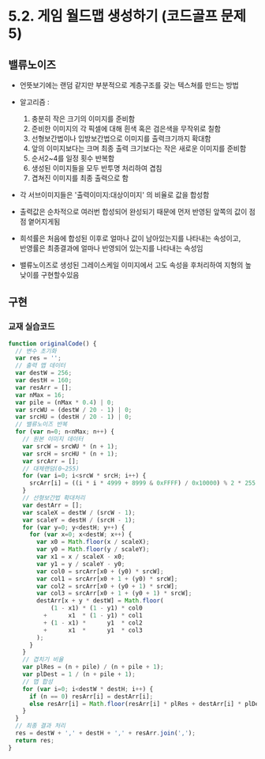 # 5.2. 게임 월드맵 생성하기 (코드골프 문제 5)

## 밸류노이즈

- 언뜻보기에는 랜덤 같지만 부분적으로 계층구조를 갖는 텍스쳐를 만드는 방법

- 알고리즘 :  
  1) 충분히 작은 크기의 이미지를 준비함  
  2) 준비한 이미지의 각 픽셀에 대해 흰색 혹은 검은색을 무작위로 칠함  
  3) 선형보간법이나 입방보간법으로 이미지를 출력크기까지 확대함  
  4) 앞의 이미지보다는 크며 최종 출력 크기보다는 작은 새로운 이미지를 준비함  
  5) 순서2~4를 일정 횟수 반복함  
  6) 생성된 이미지들을 모두 반투명 처리하여 겹침  
  7) 겹쳐진 이미지를 최종 출력으로 함  

- 각 서브이미지들은 '출력이미지:대상이미지' 의 비율로 값을 합성함

- 출력값은 순차적으로 여러번 합성되어 완성되기 때문에 먼저 반영된 앞쪽의 값이 점점 옅어지게됨

- 희석률은 처음에 합성된 이후로 얼마나 값이 남아있는지를 나타내는 속성이고,  
  반영률은 최종결과에 얼마나 반영되어 있는지를 나타내는 속성임  

- 밸류노이즈로 생성된 그레이스케일 이미지에서 고도 속성을 후처리하여 지형의 높낮이를 구현할수있음



## 구현

### 교재 실습코드

```javascript
function originalCode() {
  // 변수 초기화
  var res = '';
  // 출력 맵 데이터
  var destW = 256;
  var destH = 160;
  var resArr = [];
  var nMax = 16;
  var pile = (nMax * 0.4) | 0;
  var srcWU = (destW / 20 - 1) | 0;
  var srcHU = (destH / 20 - 1) | 0;
  // 밸류노이즈 반복
  for (var n=0; n<nMax; n++) {
    // 원본 이미지 데이터
    var srcW = srcWU * (n + 1);
    var srcH = srcHU * (n + 1);
    var srcArr = [];
    // 대체랜덤(0~255)
    for (var i=0; i<srcW * srcH; i++) {
      srcArr[i] = ((i * i * 4999 + 8999 & 0xFFFF) / 0x10000) % 2 * 255;
    }
    // 선형보간법 확대처리
    var destArr = [];
    var scaleX = destW / (srcW - 1);
    var scaleY = destH / (srcH - 1);
    for (var y=0; y<destH; y++) {
      for (var x=0; x<destW; x++) {
        var x0 = Math.floor(x / scaleX);
        var y0 = Math.floor(y / scaleY);
        var x1 = x / scaleX - x0;
        var y1 = y / scaleY - y0;
        var col0 = srcArr[x0 + (y0) * srcW];
        var col1 = srcArr[x0 + 1 + (y0) * srcW];
        var col2 = srcArr[x0 + (y0 + 1) * srcW];
        var col3 = srcArr[x0 + 1 + (y0 + 1) * srcW];
        destArr[x + y * destW] = Math.floor(
            (1 - x1) * (1 - y1) * col0
          +      x1  * (1 - y1) * col1
          + (1 - x1) *      y1  * col2
          +      x1  *      y1  * col3
        );
      }
    }
    // 겹치기 비율
    var plRes = (n + pile) / (n + pile + 1);
    var plDest = 1 / (n + pile + 1);
    // 맵 합성
    for (var i=0; i<destW * destH; i++) {
      if (n == 0) resArr[i] = destArr[i];
      else resArr[i] = Math.floor(resArr[i] * plRes + destArr[i] * plDest);
    }
  }
  // 최종 결과 처리
  res = destW + ',' + destH + ',' + resArr.join(',');
  return res;
}
```

